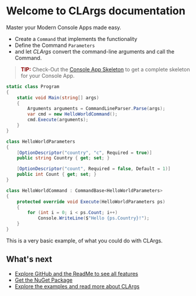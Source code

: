 # Welcome to CLArgs documentation

Master your Modern Console Apps made easy.

* Create a `Command` that implements the functionality
* Define the Command `Parameters`
* and let *CLArgs* convert the command-line arguments and call the Command.

> <span style="color:darkred">**TIP:**</span> Check-Out the [Console App Skeleton](https://github.com/msc4266/CLArgs/tree/master/CommandRunner) to get a complete skeleton for your Console App.

```csharp
static class Program
{
	static void Main(string[] args)
	{
		Arguments arguments = CommandLineParser.Parse(args);
		var cmd = new HelloWorldCommand();
		cmd.Execute(arguments);
	}
}

class HelloWorldParameters
{
	[OptionDescriptor("country", "c", Required = true)]
	public string Country { get; set; }

	[OptionDescriptor("count", Required = false, Default = 1)]
	public int Count { get; set; }
}

class HelloWorldCommand : CommandBase<HelloWorldParameters>
{
	protected override void Execute(HelloWorldParameters ps)
	{
		for (int i = 0; i < ps.Count; i++)
			Console.WriteLine($"Hello {ps.Country}!");
	}
}
```

This is a very basic example, of what you could do with CLArgs.

## What's next

* [Explore GitHub and the ReadMe to see all features](https://github.com/msc4266/CLArgs)
* [Get the NuGet Package](https://www.nuget.org/packages/MSPro.CLArgs)
* [Explore the examples and read more about CLArgs](doc/index.md)